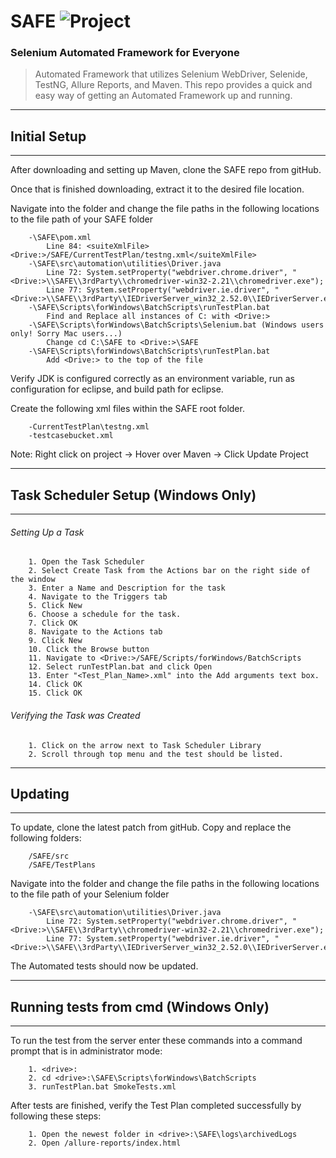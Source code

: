 # SAFE ![Project][logo]
[logo]: https://github.com/ramirezp6856/SAFE/blob/master/img/icon.ico
### Selenium Automated Framework for Everyone

> Automated Framework that utilizes Selenium WebDriver, Selenide, TestNG, Allure Reports, and Maven. 
> This repo provides a quick and easy way of getting an Automated Framework up and running.

***
## Initial Setup
***
After downloading and setting up Maven, clone the SAFE repo from gitHub.

Once that is finished downloading, extract it to the desired file location.

Navigate into the folder and change the file paths in the following locations to the file path of your SAFE folder
```
	-\SAFE\pom.xml
		Line 84: <suiteXmlFile><Drive:>/SAFE/CurrentTestPlan/testng.xml</suiteXmlFile>
	-\SAFE\src\automation\utilities\Driver.java
		Line 72: System.setProperty("webdriver.chrome.driver", "<Drive:>\\SAFE\\3rdParty\\chromedriver-win32-2.21\\chromedriver.exe");
		Line 77: System.setProperty("webdriver.ie.driver", "<Drive:>\\SAFE\\3rdParty\\IEDriverServer_win32_2.52.0\\IEDriverServer.exe");
	-\SAFE\Scripts\forWindows\BatchScripts\runTestPlan.bat
		Find and Replace all instances of C: with <Drive:>
	-\SAFE\Scripts\forWindows\BatchScripts\Selenium.bat (Windows users only! Sorry Mac users...)
		Change cd C:\SAFE to <Drive:>\SAFE
	-\SAFE\Scripts\forWindows\BatchScripts\runTestPlan.bat
		Add <Drive:> to the top of the file
```
Verify JDK is configured correctly as an environment variable, run as configuration for eclipse, and build path for eclipse.

Create the following xml files within the SAFE root folder.
```
	-CurrentTestPlan\testng.xml
	-testcasebucket.xml
```
Note: Right click on project -> Hover over Maven -> Click Update Project
***
## Task Scheduler Setup (Windows Only)
***
###### Setting Up a Task
```
	1. Open the Task Scheduler
	2. Select Create Task from the Actions bar on the right side of the window
	3. Enter a Name and Description for the task
	4. Navigate to the Triggers tab
	5. Click New
	6. Choose a schedule for the task.
	7. Click OK
	8. Navigate to the Actions tab
	9. Click New
	10. Click the Browse button
	11. Navigate to <Drive:>/SAFE/Scripts/forWindows/BatchScripts
	12. Select runTestPlan.bat and click Open
	13. Enter "<Test_Plan_Name>.xml" into the Add arguments text box.
	14. Click OK
	15. Click OK
```
###### Verifying the Task was Created
```
	1. Click on the arrow next to Task Scheduler Library
	2. Scroll through top menu and the test should be listed.
```	
***
## Updating
***
To update, clone the latest patch from gitHub.
Copy and replace the following folders:
```	
	/SAFE/src
	/SAFE/TestPlans
```
Navigate into the folder and change the file paths in the following locations to the file path of your Selenium folder
```
	-\SAFE\src\automation\utilities\Driver.java
		Line 72: System.setProperty("webdriver.chrome.driver", "<Drive:>\\SAFE\\3rdParty\\chromedriver-win32-2.21\\chromedriver.exe");
		Line 77: System.setProperty("webdriver.ie.driver", "<Drive:>\\SAFE\\3rdParty\\IEDriverServer_win32_2.52.0\\IEDriverServer.exe");
```
The Automated tests should now be updated.

***
## Running tests from cmd (Windows Only)
***
To run the test from the server enter these commands into a command prompt that is in administrator mode: 
```
	1. <drive>:
	2. cd <drive>:\SAFE\Scripts\forWindows\BatchScripts
	3. runTestPlan.bat SmokeTests.xml
```
After tests are finished, verify the Test Plan completed successfully by following these steps:
``` 
	1. Open the newest folder in <drive>:\SAFE\logs\archivedLogs
	2. Open /allure-reports/index.html
```
